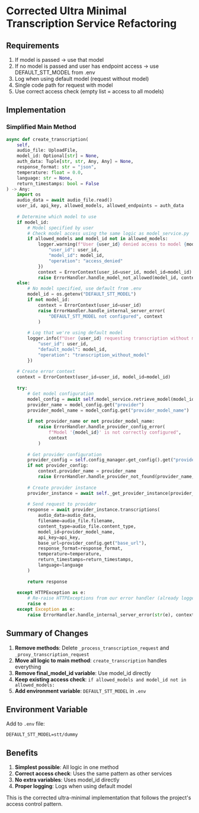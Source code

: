 # Corrected Ultra Minimal Transcription Service Refactoring

## Requirements

1. If model is passed → use that model
2. If no model is passed and user has endpoint access → use DEFAULT_STT_MODEL from .env
3. Log when using default model (request without model)
4. Single code path for request with model
5. Use correct access check (empty list = access to all models)

## Implementation

### Simplified Main Method

```python
async def create_transcription(
    self,
    audio_file: UploadFile,
    model_id: Optional[str] = None,
    auth_data: Tuple[str, str, Any, Any] = None,
    response_format: str = "json",
    temperature: float = 0.0,
    language: str = None,
    return_timestamps: bool = False
) -> Any:
    import os
    audio_data = await audio_file.read()
    user_id, api_key, allowed_models, allowed_endpoints = auth_data
    
    # Determine which model to use
    if model_id:
        # Model specified by user
        # Check model access using the same logic as model_service.py
        if allowed_models and model_id not in allowed_models:
            logger.warning(f"User {user_id} denied access to model {model_id}", extra={
                "user_id": user_id,
                "model_id": model_id,
                "operation": "access_denied"
            })
            context = ErrorContext(user_id=user_id, model_id=model_id)
            raise ErrorHandler.handle_model_not_allowed(model_id, context)
    else:
        # No model specified, use default from .env
        model_id = os.getenv("DEFAULT_STT_MODEL")
        if not model_id:
            context = ErrorContext(user_id=user_id)
            raise ErrorHandler.handle_internal_server_error(
                "DEFAULT_STT_MODEL not configured", context
            )
        
        # Log that we're using default model
        logger.info(f"User {user_id} requesting transcription without model, using default", extra={
            "user_id": user_id,
            "default_model": model_id,
            "operation": "transcription_without_model"
        })
    
    # Create error context
    context = ErrorContext(user_id=user_id, model_id=model_id)
    
    try:
        # Get model configuration
        model_config = await self.model_service.retrieve_model(model_id, auth_data)
        provider_name = model_config.get("provider")
        provider_model_name = model_config.get("provider_model_name")
        
        if not provider_name or not provider_model_name:
            raise ErrorHandler.handle_provider_config_error(
                f"Model '{model_id}' is not correctly configured",
                context
            )
        
        # Get provider configuration
        provider_config = self.config_manager.get_config().get("providers", {}).get(provider_name)
        if not provider_config:
            context.provider_name = provider_name
            raise ErrorHandler.handle_provider_not_found(provider_name, model_id, context)
        
        # Create provider instance
        provider_instance = await self._get_provider_instance(provider_config)
        
        # Send request to provider
        response = await provider_instance.transcriptions(
            audio_data=audio_data,
            filename=audio_file.filename,
            content_type=audio_file.content_type,
            model_id=provider_model_name,
            api_key=api_key,
            base_url=provider_config.get("base_url"),
            response_format=response_format,
            temperature=temperature,
            return_timestamps=return_timestamps,
            language=language
        )
        
        return response
        
    except HTTPException as e:
        # Re-raise HTTPExceptions from our error handler (already logged)
        raise e
    except Exception as e:
        raise ErrorHandler.handle_internal_server_error(str(e), context, e)
```

## Summary of Changes

1. **Remove methods**: Delete `_process_transcription_request` and `_proxy_transcription_request`
2. **Move all logic to main method**: `create_transcription` handles everything
3. **Remove final_model_id variable**: Use model_id directly
4. **Keep existing access check**: `if allowed_models and model_id not in allowed_models:`
5. **Add environment variable**: `DEFAULT_STT_MODEL` in `.env`

## Environment Variable

Add to `.env` file:
```
DEFAULT_STT_MODEL=stt/dummy
```

## Benefits

1. **Simplest possible**: All logic in one method
2. **Correct access check**: Uses the same pattern as other services
3. **No extra variables**: Uses model_id directly
4. **Proper logging**: Logs when using default model

This is the corrected ultra-minimal implementation that follows the project's access control pattern.